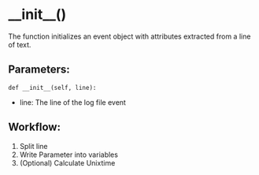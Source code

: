 # \_\_init\_\_()
The function initializes an event object with attributes extracted from a line of text.
## Parameters:
    def __init__(self, line):
- line: The line of the log file event

## Workflow:
1. Split line
2. Write Parameter into variables
3. (Optional) Calculate Unixtime